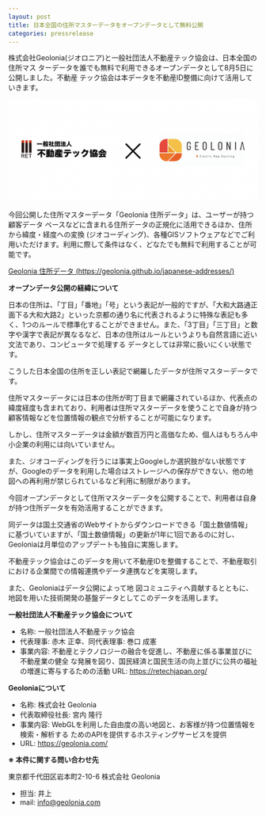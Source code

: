 ```yaml
---
layout: post
title: 日本全国の住所マスターデータをオープンデータとして無料公開
categories: pressrelease
---
```


株式会社Geolonia(ジオロニア)と一般社団法人不動産テック協会は、日本全国の住所マス ターデータを誰でも無料で利用できるオープンデータとして8月5日に公開しました。不動産 テック協会は本データを不動産ID整備に向けて活用していきます。

<p style="text-align: center;"><img src="/img/d38545-11-512517-0.png" alt=""></p>

今回公開した住所マスターデータ「Geolonia 住所データ」は、ユーザーが持つ顧客データ ベースなどに含まれる住所データの正規化に活用できるほか、住所から緯度・経度への変換 (ジオコーディング)、各種GISソフトウェアなどでご利用いただけます。利用に際して条件はなく、どなたでも無料で利用することが可能です。

[Geolonia 住所データ (https://geolonia.github.io/japanese-addresses/)](https://geolonia.github.io/japanese-addresses/)


**オープンデータ公開の経緯について**

日本の住所は、「丁目」「番地」「号」という表記が一般的ですが、「大和大路通正面下る大和大路2」といった京都の通り名に代表されるように特殊な表記も多く、1つのルールで標準化することができません。また、「3丁目」「三丁目」と数字や漢字で表記が異なるなど、日本の住所はルールというよりも自然言語に近い文法であり、コンピュータで処理する データとしては非常に扱いにくい状態です。

こうした日本全国の住所を正しい表記で網羅したデータが住所マスターデータです。

住所マスターデータには日本の住所が町丁目まで網羅されているほか、代表点の緯度経度も含まれており、利用者は住所マスターデータを使うことで自身が持つ顧客情報などを位置情報の観点で分析することが可能になります。

しかし、住所マスターデータは金額が数百万円と高価なため、個人はもちろん中小企業の利用には向いていません。

また、ジオコーディングを行うには事実上Googleしか選択肢がない状態ですが、Googleのデータを利用した場合はストレージへの保存ができない、他の地図への再利用が禁じられているなど利用に制限があります。

今回オープンデータとして住所マスターデータを公開することで、利用者は自身が持つ住所データを有効活用することができます。

同データは国土交通省のWebサイトからダウンロードできる「国土数値情報」に基づいていますが、「国土数値情報」の更新が1年に1回であるのに対し、Geoloniaは月単位のアップデートも独自に実施します。

不動産テック協会はこのデータを用いて不動産IDを整備することで、不動産取引における企業間での情報連携やデータ連携などを実現します。

また、Geoloniaはデータ公開によって地 図コミュニティへ貢献するとともに、地図を用いた技術開発の基盤データとしてこのデータを活用します。

**一般社団法人不動産テック協会について**

* 名称: 一般社団法人不動産テック協会
* 代表理事: 赤木 正幸、同代表理事: 巻口 成憲
* 事業内容: 不動産とテクノロジーの融合を促進し、不動産に係る事業並びに不動産業の健全 な発展を図り、国民経済と国民生活の向上並びに公共の福祉の増進に寄与するための活動 URL: https://retechjapan.org/


**Geoloniaについて**

* 名称: 株式会社 Geolonia
* 代表取締役社長: 宮内 隆行
* 事業内容: WebGLを利用した自由度の高い地図と、お客様が持つ位置情報を検索・解析する ためのAPIを提供するホスティングサービスを提供
* URL: https://geolonia.com/


**※ 本件に関する問い合わせ先**

東京都千代田区岩本町2-10-6 株式会社 Geolonia

* 担当: 井上
* mail: info@geolonia.com
